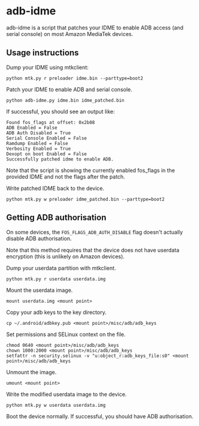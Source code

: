 # adb-idme
adb-idme is a script that patches your IDME to enable ADB access (and serial console) on most Amazon MediaTek devices.

## Usage instructions
Dump your IDME using mtkclient:
```
python mtk.py r preloader idme.bin --parttype=boot2
```

Patch your IDME to enable ADB and serial console.
```
python adb-idme.py idme.bin idme_patched.bin
```

If successful, you should see an output like:
```
Found fos_flags at offset: 0x2b08
ADB Enabled = False
ADB Auth Disabled = True
Serial Console Enabled = False
Ramdump Enabled = False
Verbosity Enabled = True
Dexopt on boot Enabled = False
Successfully patched idme to enable ADB.
```

Note that the script is showing the currently enabled fos_flags in the provided IDME and not the flags after the patch.

Write patched IDME back to the device.
```
python mtk.py w preloader idme_patched.bin --parttype=boot2
```

## Getting ADB authorisation
On some devices, the `FOS_FLAGS_ADB_AUTH_DISABLE` flag doesn't actually disable ADB authorisation.

Note that this method requires that the device does not have userdata encryption (this is unlikely on Amazon devices).

Dump your userdata partition with mtkclient.
```
python mtk.py r userdata userdata.img
```

Mount the userdata image.
```
mount userdata.img <mount point>
```

Copy your adb keys to the key directory.
```
cp ~/.android/adbkey.pub <mount point>/misc/adb/adb_keys
```

Set permissions and SELinux context on the file.
```
chmod 0640 <mount point>/misc/adb/adb_keys
chown 1000:2000 <mount point>/misc/adb/adb_keys
setfattr -n security.selinux -v "u:object_r:adb_keys_file:s0" <mount point>/misc/adb/adb_keys
```

Unmount the image.
```
umount <mount point>
```

Write the modified userdata image to the device.
```
python mtk.py w userdata userdata.img
```

Boot the device normally. If successful, you should have ADB authorisation.
